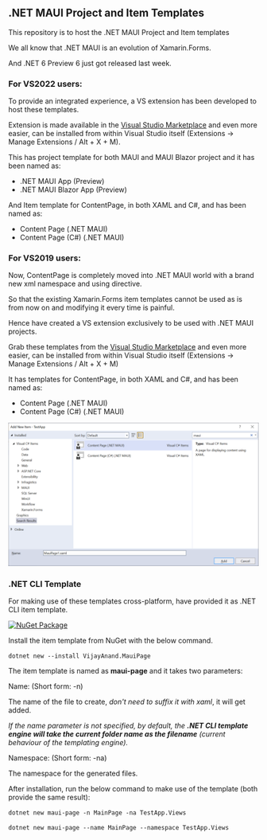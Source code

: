 ## .NET MAUI Project and Item Templates
This repository is to host the .NET MAUI Project and Item templates

We all know that .NET MAUI is an evolution of Xamarin.Forms.

And .NET 6 Preview 6 just got released last week.

### For VS2022 users:

To provide an integrated experience, a VS extension has been developed to host these templates.

Extension is made available in the [Visual Studio Marketplace](https://marketplace.visualstudio.com/items?itemName=egvijayanand.maui-templates) and even more easier, can be installed from within Visual Studio itself (Extensions -> Manage Extensions / Alt + X + M).

This has project template for both MAUI and MAUI Blazor project and it has been named as:

* .NET MAUI App (Preview)
* .NET MAUI Blazor App (Preview)

And Item template for ContentPage, in both XAML and C#, and has been named as:

* Content Page (.NET MAUI)
* Content Page (C#) (.NET MAUI)

### For VS2019 users:

Now, ContentPage is completely moved into .NET MAUI world with a brand new xml namespace and using directive.

So that the existing Xamarin.Forms item templates cannot be used as is from now on and modifying it every time is painful.

Hence have created a VS extension exclusively to be used with .NET MAUI projects.

Grab these templates from the [Visual Studio Marketplace](https://marketplace.visualstudio.com/items?itemName=egvijayanand.maui-item-templates) and even more easier, can be installed from within Visual Studio itself (Extensions -> Manage Extensions / Alt + X + M)

It has templates for ContentPage, in both XAML and C#, and has been named as:

* Content Page (.NET MAUI)
* Content Page (C#) (.NET MAUI)

![Add New Item dialog - Visual Studio](images/add-new-item.png)

### .NET CLI Template

For making use of these templates cross-platform, have provided it as .NET CLI item template.

[![NuGet Package](https://badgen.net/nuget/v/VijayAnand.MauiPage/)](https://www.nuget.org/packages/VijayAnand.MauiPage/)

Install the item template from NuGet with the below command.

```console
dotnet new --install VijayAnand.MauiPage
```

The item template is named as **maui-page** and it takes two parameters:

Name: (Short form: -n)

The name of the file to create, _don't need to suffix it with xaml_, it will get added.

_If the name parameter is not specified, by default, the **.NET CLI template engine will take the current folder name as the filename** (current behaviour of the templating engine)._

Namespace: (Short form: -na)

The namespace for the generated files.

After installation, run the below command to make use of the template (both provide the same result):

```console
dotnet new maui-page -n MainPage -na TestApp.Views
```

```console
dotnet new maui-page --name MainPage --namespace TestApp.Views
```
